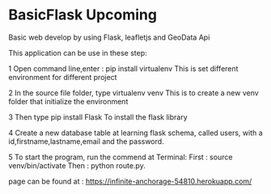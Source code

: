 # BasicFlask Upcoming
Basic web develop by using Flask, leafletjs and GeoData Api

This application can be use in these step:

1 Open command line,enter : pip install virtualenv
 This is set different environment for different project
 
2 In the source file folder, type virtualenv venv
  This is to create a new venv folder that initialize the environment
  
3 Then type pip install Flask
 To install the flask library

4 Create a new database table at learning flask schema, called users, with 
a id,firstname,lastname,email and the password.

5 To start the program, run the commend at Terminal:
 First : source venv/bin/activate
 Then :   python route.py.

page can be found at :
https://infinite-anchorage-54810.herokuapp.com/
